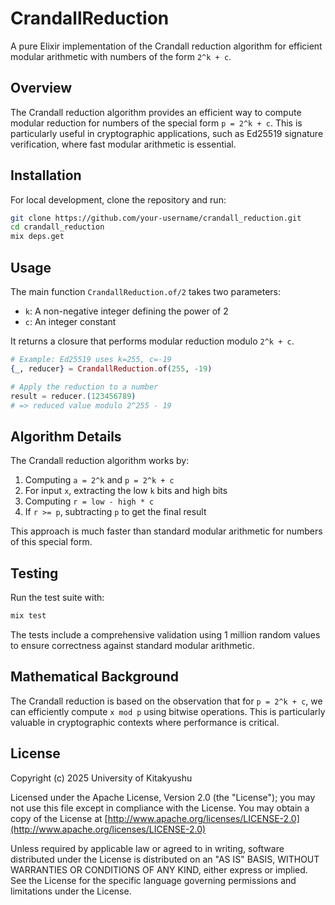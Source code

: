 # CrandallReduction

A pure Elixir implementation of the Crandall reduction algorithm for efficient modular arithmetic with numbers of the form `2^k + c`.

## Overview

The Crandall reduction algorithm provides an efficient way to compute modular reduction for numbers of the special form `p = 2^k + c`. This is particularly useful in cryptographic applications, such as Ed25519 signature verification, where fast modular arithmetic is essential.

## Installation

For local development, clone the repository and run:

```bash
git clone https://github.com/your-username/crandall_reduction.git
cd crandall_reduction
mix deps.get
```

## Usage

The main function `CrandallReduction.of/2` takes two parameters:
- `k`: A non-negative integer defining the power of 2
- `c`: An integer constant

It returns a closure that performs modular reduction modulo `2^k + c`.

```elixir
# Example: Ed25519 uses k=255, c=-19
{_, reducer} = CrandallReduction.of(255, -19)

# Apply the reduction to a number
result = reducer.(123456789)
# => reduced value modulo 2^255 - 19
```

## Algorithm Details

The Crandall reduction algorithm works by:
1. Computing `a = 2^k` and `p = 2^k + c`
2. For input `x`, extracting the low `k` bits and high bits
3. Computing `r = low - high * c`
4. If `r >= p`, subtracting `p` to get the final result

This approach is much faster than standard modular arithmetic for numbers of this special form.

## Testing

Run the test suite with:

```bash
mix test
```

The tests include a comprehensive validation using 1 million random values to ensure correctness against standard modular arithmetic.

## Mathematical Background

The Crandall reduction is based on the observation that for `p = 2^k + c`, we can efficiently compute `x mod p` using bitwise operations. This is particularly valuable in cryptographic contexts where performance is critical.

## License

Copyright (c) 2025 University of Kitakyushu

Licensed under the Apache License, Version 2.0 (the "License");
you may not use this file except in compliance with the License.
You may obtain a copy of the License at [http://www.apache.org/licenses/LICENSE-2.0](http://www.apache.org/licenses/LICENSE-2.0)

Unless required by applicable law or agreed to in writing, software
distributed under the License is distributed on an "AS IS" BASIS,
WITHOUT WARRANTIES OR CONDITIONS OF ANY KIND, either express or implied.
See the License for the specific language governing permissions and
limitations under the License.
